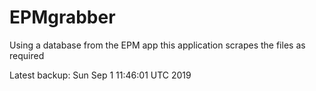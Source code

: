 # EPMgrabber
Using a database from the EPM app this application scrapes the files as required


Latest backup: Sun Sep 1 11:46:01 UTC 2019
